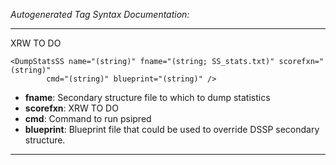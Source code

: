 _Autogenerated Tag Syntax Documentation:_

---
XRW TO DO

```
<DumpStatsSS name="(string)" fname="(string; SS_stats.txt)" scorefxn="(string)"
        cmd="(string)" blueprint="(string)" />
```

-   **fname**: Secondary structure file to which to dump statistics
-   **scorefxn**: XRW TO DO
-   **cmd**: Command to run psipred
-   **blueprint**: Blueprint file that could be used to override DSSP secondary structure.

---
